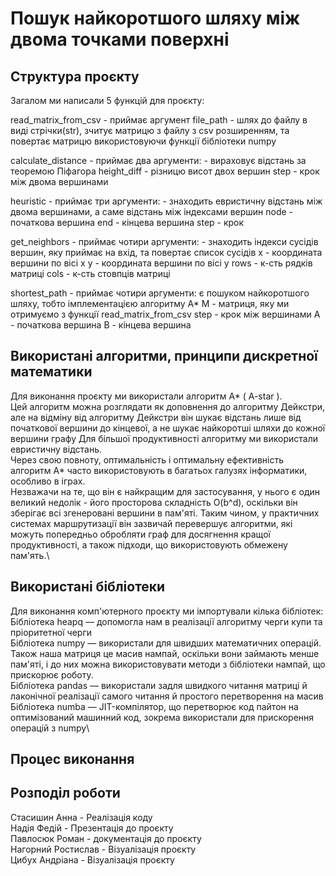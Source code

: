 # Пошук найкоротшого шляху між двома точками поверхні

## Структура проєкту
Загалом ми написали 5 функцій для проєкту:

  read_matrix_from_csv - приймає аргумент file_path - шлях до файлу в виді стрічки(str), зчитує матрицю з файлу з csv розширенням, та повертає матрицю використовуючи функції бібліотеки numpy

  calculate_distance - приймає два аргументи: - вираховує відстань за теоремою Піфагора
    height_diff - різницю висот двох вершин
    step - крок між двома вершинами

  heuristic - приймає три аргументи: - знаходить евристичну відстань між двома вершинами, а саме відстань між індексами вершин
    node - початкова вершина
    end - кінцева вершина
    step - крок

  get_neighbors - приймає чотири аргументи: - знаходить індекси сусідів вершин, яку приймає на вхід, та повертає список сусідів
    x - координата вершини по вісі x
    y - координата вершини по вісі y
    rows - к-сть рядків матриці
    cols - к-сть стовпців матриці

  shortest_path - приймає чотири аргументи: є пошуком найкоротшого шляху, тобто імплементацією алгоритму А*
    M - матриця, яку ми отримуємо з функції read_matrix_from_csv
    step - крок між вершинами
    A - початкова вершина
    B - кінцева вершина

## Використані алгоритми, принципи дискретної математики
Для виконання проєкту ми використали алгоритм A* ( A-star ).\
Цей алгоритм можна розглядати як доповнення до алгоритму Дейкстри, але на відміну від алгоритму Дейкстри він шукає відстань лише від початкової вершини до кінцевої, а не шукає найкоротші шляхи до кожної вершини графу
Для більшої продуктивності алгоритму ми використали евристичну відстань. \
Через свою повноту, оптимальність і оптимальну ефективність алгоритм A* часто використовують в багатьох галузях інформатики, особливо в іграх.\
Незважачи на те, що він є найкращим для застосування, у нього є один великий недолік - його просторова складність O(b^d), оскільки він зберігає всі згенеровані вершини в пам'яті. Таким чином, у практичних системах маршрутизації він зазвичай перевершує алгоритми, які можуть попередньо обробляти граф для досягнення кращої продуктивності, а також підходи, що використовують обмежену пам'ять.\

## Використані бібліотеки

Для виконання комп'ютерного проєкту ми імпортували кілька бібліотек:\
  Бібліотека heapq — допомогла нам в реалізації алгоритму черги купи та пріоритетної черги\
  Бібліотека numpy — використали для швидших математичних операцій. Також наша матриця це масив нампай, оскільки вони займають менше пам'яті, і до них можна використовувати методи з бібліотеки нампай, що прискорює роботу.\
  Бібліотека pandas — використали задля швидкого читання матриці й лаконічної реалізації самого читання й простого перетворення на масив\
  Бібліотека numba — JIT-компілятор, що перетворює код пайтон на оптимізований машинний код, зокрема використали для прискорення операцій з numpy\

## Процес виконання

## Розподіл роботи
  Стасишин Анна - Реалізація коду \
  Надія Федій - Презентація до проєкту \
  Павлосюк Роман - документація до проєкту \
  Нагорний Ростислав - Візуалізація проєкту \
  Цибух Андріана - Візуалізація проєкту
